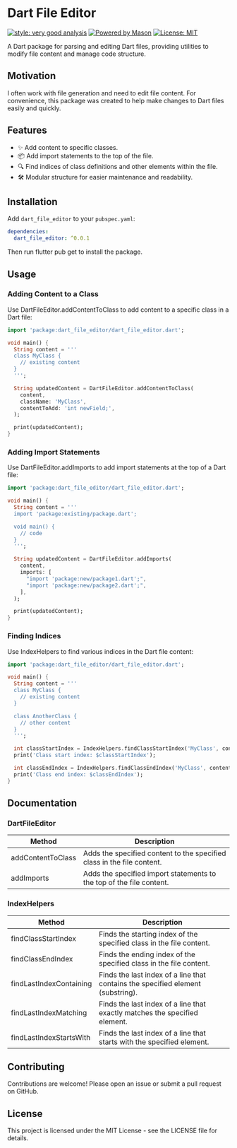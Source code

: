 # Dart File Editor

[![style: very good analysis][very_good_analysis_badge]][very_good_analysis_link]
[![Powered by Mason](https://img.shields.io/endpoint?url=https%3A%2F%2Ftinyurl.com%2Fmason-badge)](https://github.com/felangel/mason)
[![License: MIT][license_badge]][license_link]

A Dart package for parsing and editing Dart files, providing utilities to modify file content and manage code structure.

## Motivation

I often work with file generation and need to edit file content. For convenience, this package was created to help make changes to Dart files easily and quickly.

## Features

- ✨ Add content to specific classes.
- 📦 Add import statements to the top of the file.
- 🔍 Find indices of class definitions and other elements within the file.
- 🛠 Modular structure for easier maintenance and readability.

## Installation

Add `dart_file_editor` to your `pubspec.yaml`:

```yaml
dependencies:
  dart_file_editor: ^0.0.1
```
Then run flutter pub get to install the package.

## Usage

### Adding Content to a Class

Use DartFileEditor.addContentToClass to add content to a specific class in a Dart file:

```dart
import 'package:dart_file_editor/dart_file_editor.dart';

void main() {
  String content = '''
  class MyClass {
    // existing content
  }
  ''';

  String updatedContent = DartFileEditor.addContentToClass(
    content,
    className: 'MyClass',
    contentToAdd: 'int newField;',
  );

  print(updatedContent);
}
```

### Adding Import Statements

Use DartFileEditor.addImports to add import statements at the top of a Dart file:
```dart
import 'package:dart_file_editor/dart_file_editor.dart';

void main() {
  String content = '''
  import 'package:existing/package.dart';

  void main() {
    // code
  }
  ''';

  String updatedContent = DartFileEditor.addImports(
    content,
    imports: [
      "import 'package:new/package1.dart';",
      "import 'package:new/package2.dart';",
    ],
  );

  print(updatedContent);
}
```

### Finding Indices

Use IndexHelpers to find various indices in the Dart file content:

```dart
import 'package:dart_file_editor/dart_file_editor.dart';

void main() {
  String content = '''
  class MyClass {
    // existing content
  }

  class AnotherClass {
    // other content
  }
  ''';

  int classStartIndex = IndexHelpers.findClassStartIndex('MyClass', content);
  print('Class start index: $classStartIndex');

  int classEndIndex = IndexHelpers.findClassEndIndex('MyClass', content);
  print('Class end index: $classEndIndex');
}
```
## Documentation

### DartFileEditor
| Method | Description |
| ------ | ------ |
| addContentToClass | Adds the specified content to the specified class in the file content. |
| addImports | Adds the specified import statements to the top of the file content. |

### IndexHelpers
| Method | Description |
| ------ | ------ |
| findClassStartIndex | Finds the starting index of the specified class in the file content. |
| findClassEndIndex | Finds the ending index of the specified class in the file content. |
| findLastIndexContaining | Finds the last index of a line that contains the specified element (substring). |
| findLastIndexMatching | Finds the last index of a line that exactly matches the specified element. |
| findLastIndexStartsWith | Finds the last index of a line that starts with the specified element. |

## Contributing

Contributions are welcome! Please open an issue or submit a pull request on GitHub.

## License

This project is licensed under the MIT License - see the LICENSE file for details.

[dart_install_link]: https://dart.dev/get-dart
[github_actions_link]: https://docs.github.com/en/actions/learn-github-actions
[license_badge]: https://img.shields.io/badge/license-MIT-blue.svg
[license_link]: https://opensource.org/licenses/MIT
[logo_black]: https://raw.githubusercontent.com/VGVentures/very_good_brand/main/styles/README/vgv_logo_black.png#gh-light-mode-only
[logo_white]: https://raw.githubusercontent.com/VGVentures/very_good_brand/main/styles/README/vgv_logo_white.png#gh-dark-mode-only
[mason_link]: https://github.com/felangel/mason
[very_good_analysis_badge]: https://img.shields.io/badge/style-very_good_analysis-B22C89.svg
[very_good_analysis_link]: https://pub.dev/packages/very_good_analysis
[very_good_coverage_link]: https://github.com/marketplace/actions/very-good-coverage
[very_good_ventures_link]: https://verygood.ventures
[very_good_ventures_link_light]: https://verygood.ventures#gh-light-mode-only
[very_good_ventures_link_dark]: https://verygood.ventures#gh-dark-mode-only
[very_good_workflows_link]: https://github.com/VeryGoodOpenSource/very_good_workflows
